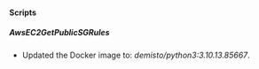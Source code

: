 
#### Scripts

##### AwsEC2GetPublicSGRules

- Updated the Docker image to: *demisto/python3:3.10.13.85667*.

